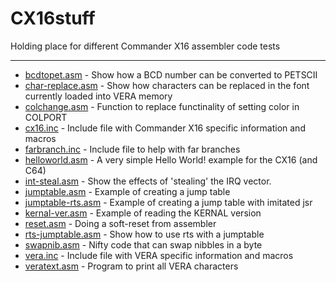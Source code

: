 # CX16stuff
Holding place for different Commander X16 assembler code tests
****
* [bcdtopet.asm](bcdtopet.asm) - Show how a BCD number can be converted to PETSCII
* [char-replace.asm](char-replace.asm) - Show how characters can be replaced in the font currently loaded into VERA memory
* [colchange.asm](colchange.asm) - Function to replace functinality of setting color in COLPORT
* [cx16.inc](cx16.inc) - Include file with Commander X16 specific information and macros
* [farbranch.inc](farbranch.inc) - Include file to help with far branches
* [helloworld.asm](helloworld.asm) - A very simple Hello World! example for the CX16 (and C64)
* [int-steal.asm](int-steal.asm) - Show the effects of 'stealing' the IRQ vector.
* [jumptable.asm](jumptable.asm) - Example of creating a jump table
* [jumptable-rts.asm](jumptable-rts.asm) - Example of creating a jump table with imitated jsr
* [kernal-ver.asm](kernal-ver.asm) - Example of reading the KERNAL version
* [reset.asm](reset.asm) - Doing a soft-reset from assembler
* [rts-jumptable.asm](rts-jumptable.asm) - Show how to use rts with a jumptable
* [swapnib.asm](swapnib.asm) - Nifty code that can swap nibbles in a byte
* [vera.inc](vera.inc) - Include file with VERA specific information and macros
* [veratext.asm](veratext.asm) - Program to print all VERA characters
